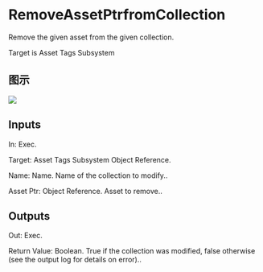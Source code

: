 # RemoveAssetPtrfromCollection

Remove the given asset from the given collection.

Target is Asset Tags Subsystem

## 图示

![]($-20221218-18014389.png)

## Inputs

In: Exec.

Target: Asset Tags Subsystem Object Reference.

Name: Name. Name of the collection to modify..

Asset Ptr: Object Reference. Asset to remove..  

## Outputs

Out: Exec.

Return Value: Boolean. True if the collection was modified, false otherwise (see the output log for details on error)..

